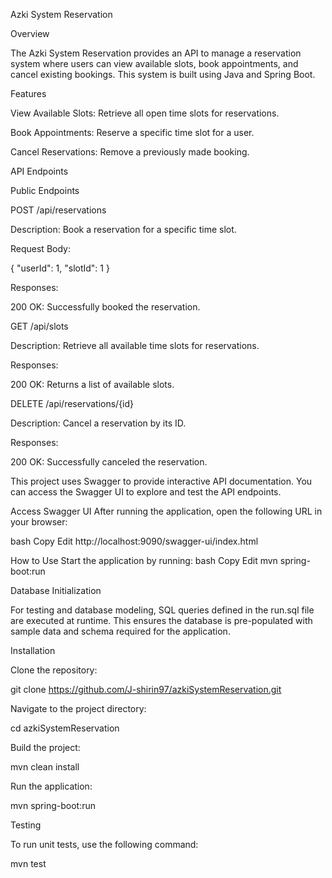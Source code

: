 Azki System Reservation

Overview

The Azki System Reservation provides an API to manage a reservation system where users can view available slots, book appointments, and cancel existing bookings. This system is built using Java and Spring Boot.

Features

View Available Slots: Retrieve all open time slots for reservations.

Book Appointments: Reserve a specific time slot for a user.

Cancel Reservations: Remove a previously made booking.

API Endpoints

Public Endpoints

POST /api/reservations

Description: Book a reservation for a specific time slot.

Request Body:

{
  "userId": 1,
  "slotId": 1
}

Responses:

200 OK: Successfully booked the reservation.


GET /api/slots

Description: Retrieve all available time slots for reservations.

Responses:

200 OK: Returns a list of available slots.


DELETE /api/reservations/{id}

Description: Cancel a reservation by its ID.

Responses:

200 OK: Successfully canceled the reservation.

This project uses Swagger to provide interactive API documentation. You can access the Swagger UI to explore and test the API endpoints.

Access Swagger UI
After running the application, open the following URL in your browser:

bash
Copy
Edit
http://localhost:9090/swagger-ui/index.html

How to Use
Start the application by running:
bash
Copy
Edit
mvn spring-boot:run

Database Initialization

For testing and database modeling, SQL queries defined in the run.sql file are executed at runtime. This ensures the database is pre-populated with sample data and schema required for the application.

Installation

Clone the repository:

git clone https://github.com/J-shirin97/azkiSystemReservation.git

Navigate to the project directory:

cd azkiSystemReservation

Build the project:

mvn clean install

Run the application:

mvn spring-boot:run

Testing

To run unit tests, use the following command:

mvn test
